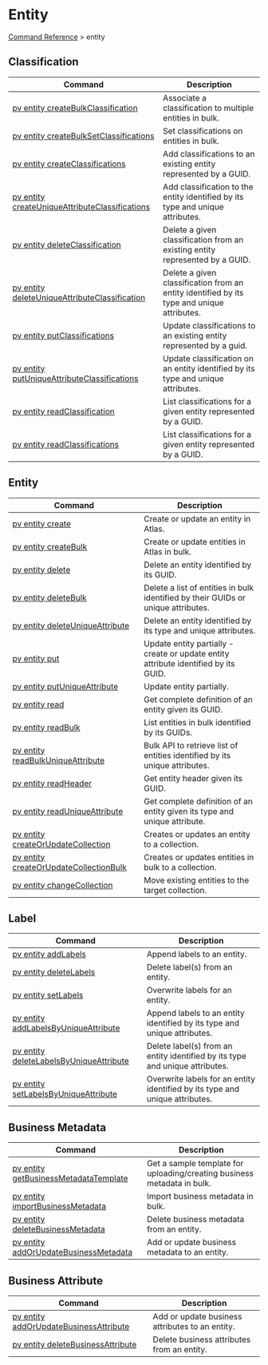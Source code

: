 # Entity
[Command Reference](../../../README.md#command-reference) > entity

## Classification
| Command | Description |
| --- | --- |
| [pv entity createBulkClassification](./createBulkClassification.md) | Associate a classification to multiple entities in bulk. |
| [pv entity createBulkSetClassifications](./createBulkSetClassifications.md) | Set classifications on entities in bulk. |
| [pv entity createClassifications](./createClassifications.md) | Add classifications to an existing entity represented by a GUID. |
| [pv entity createUniqueAttributeClassifications](./createUniqueAttributeClassifications.md) | Add classification to the entity identified by its type and unique attributes. |
| [pv entity deleteClassification](./deleteClassification.md) | Delete a given classification from an existing entity represented by a GUID. |
| [pv entity deleteUniqueAttributeClassification](./deleteUniqueAttributeClassification.md) | Delete a given classification from an entity identified by its type and unique attributes. |
| [pv entity putClassifications](./putClassifications.md) | Update classifications to an existing entity represented by a guid. |
| [pv entity putUniqueAttributeClassifications](./putUniqueAttributeClassifications.md) | Update classification on an entity identified by its type and unique attributes. |
| [pv entity readClassification](./readClassification.md) | List classifications for a given entity represented by a GUID. |
| [pv entity readClassifications](./readClassifications.md) | List classifications for a given entity represented by a GUID. |

## Entity
| Command | Description |
| --- | --- |
| [pv entity create](./create.md) | Create or update an entity in Atlas. |
| [pv entity createBulk](./createBulk.md) | Create or update entities in Atlas in bulk. |
| [pv entity delete](./delete.md) | Delete an entity identified by its GUID. |
| [pv entity deleteBulk](./deleteBulk.md) | Delete a list of entities in bulk identified by their GUIDs or unique attributes. |
| [pv entity deleteUniqueAttribute](./deleteUniqueAttribute.md) | Delete an entity identified by its type and unique attributes. |
| [pv entity put](./put.md) | Update entity partially - create or update entity attribute identified by its GUID. |
| [pv entity putUniqueAttribute](./putUniqueAttribute.md) | Update entity partially. |
| [pv entity read](./read.md) | Get complete definition of an entity given its GUID. |
| [pv entity readBulk](./readBulk.md) | List entities in bulk identified by its GUIDs. |
| [pv entity readBulkUniqueAttribute](./readBulkUniqueAttribute.md) | Bulk API to retrieve list of entities identified by its unique attributes. |
| [pv entity readHeader](./readHeader.md) | Get entity header given its GUID. |
| [pv entity readUniqueAttribute](./readUniqueAttribute.md) | Get complete definition of an entity given its type and unique attribute. |
| [pv entity createOrUpdateCollection](./createOrUpdateCollection.md) | Creates or updates an entity to a collection. |
| [pv entity createOrUpdateCollectionBulk](./createOrUpdateCollectionBulk.md) | Creates or updates entities in bulk to a collection. |
| [pv entity changeCollection](./changeCollection.md) | Move existing entities to the target collection. |

## Label
| Command | Description |
| --- | --- |
| [pv entity addLabels](./addLabels.md) | Append labels to an entity. |
| [pv entity deleteLabels](./deleteLabels.md) | Delete label(s) from an entity. |
| [pv entity setLabels](./setLabels.md) | Overwrite labels for an entity. |
| [pv entity addLabelsByUniqueAttribute](./addLabelsByUniqueAttribute.md) | Append labels to an entity identified by its type and unique attributes. |
| [pv entity deleteLabelsByUniqueAttribute](./deleteLabelsByUniqueAttribute.md) | Delete label(s) from an entity identified by its type and unique attributes. |
| [pv entity setLabelsByUniqueAttribute](./setLabelsByUniqueAttribute.md) | Overwrite labels for an entity identified by its type and unique attributes. |

## Business Metadata
| Command | Description |
| --- | --- |
| [pv entity getBusinessMetadataTemplate](./getBusinessMetadataTemplate.md) | Get a sample template for uploading/creating business metadata in bulk. |
| [pv entity importBusinessMetadata](./importBusinessMetadata.md) | Import business metadata in bulk. |
| [pv entity deleteBusinessMetadata](./deleteBusinessMetadata.md) | Delete business metadata from an entity. |
| [pv entity addOrUpdateBusinessMetadata](./addOrUpdateBusinessMetadata.md) | Add or update business metadata to an entity. |

## Business Attribute
| Command | Description |
| --- | --- |
| [pv entity addOrUpdateBusinessAttribute](./addOrUpdateBusinessAttribute.md) | Add or update business attributes to an entity. |
| [pv entity deleteBusinessAttribute](./**deleteBusinessAttribute**.md) | Delete business attributes from an entity. |